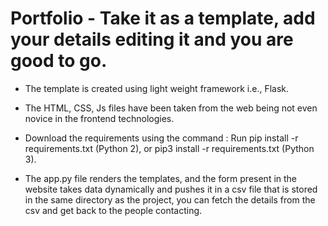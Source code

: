 # Portfolio - Take it as a template, add your details editing it and you are good to go.

* The template is created using light weight framework i.e., Flask.

* The HTML, CSS, Js files have been taken from the web being not even novice in the frontend technologies.

* Download the requirements using the command : Run pip install -r requirements.txt (Python 2), or pip3 install -r requirements.txt (Python 3).

* The app.py file renders the templates, and the form present in the website takes data dynamically and pushes it in a csv file that is stored in the same   directory as the project, you can fetch the details from the csv and get back to the people contacting.
